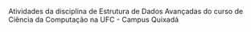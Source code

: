 Atividades da disciplina de Estrutura de Dados Avançadas do curso de Ciência da Computação na UFC - Campus Quixadá
